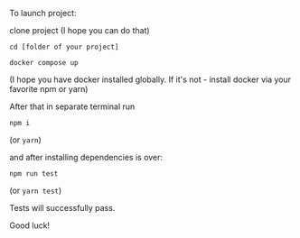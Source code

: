 To launch project:

clone project (I hope you can do that)

```cd [folder of your project]```

```docker compose up```


(I hope you have docker installed globally. If it's not - install docker via your favorite npm or yarn)

After that in separate terminal run 

```npm i```

(or ```yarn```)

and after installing dependencies is over:

```npm run test```

(or ```yarn test```)

Tests will successfully pass.

Good luck!